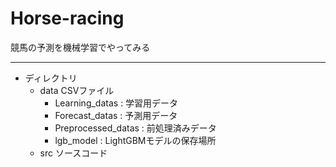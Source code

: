 # Horse-racing
競馬の予測を機械学習でやってみる  

---
- ディレクトリ
    - data CSVファイル
        - Learning_datas : 学習用データ
        - Forecast_datas : 予測用データ
        - Preprocessed_datas : 前処理済みデータ
        - lgb_model : LightGBMモデルの保存場所
    - src ソースコード 